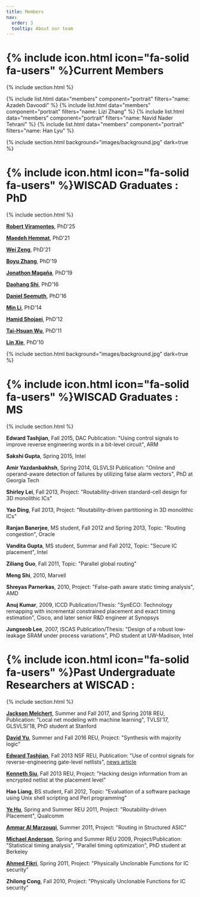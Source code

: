 ```yaml
---
title: Members
nav:
  order: 3
  tooltip: About our team
---
```


# {% include icon.html icon="fa-solid fa-users" %}Current Members

{% include section.html %}

{% include list.html data="members" component="portrait" filters="name: Azadeh Davoodi" %}
{% include list.html data="members" component="portrait" filters="name: Lizi Zhang" %}
{% include list.html data="members" component="portrait" filters="name: Navid Nader Tehrani" %}
{% include list.html data="members" component="portrait" filters="name: Han Lyu" %}


{% include section.html background="images/background.jpg" dark=true %}

# {% include icon.html icon="fa-solid fa-users" %}WISCAD Graduates : PhD

{% include section.html %}


[**Robert Viramontes**](https://wiscad.github.io/wiscad/members/robert-viramontes.html), PhD'25 

[**Maedeh Hemmat**](https://wiscad.github.io/wiscad/members/maedeh-hemmat.html), PhD'21

[**Wei Zeng**](https://wiscad.github.io/wiscad/members/wei-zeng.html), PhD'21

[**Boyu Zhang**](https://wiscad.github.io/wiscad/members/boyu-zhang.html), PhD'19

[**Jonathon Magaña**](https://wiscad.github.io/wiscad/members/jonathon-magana.html), PhD'19

[**Daohang Shi**](https://wiscad.github.io/wiscad/members/daohang-shi.html), PhD'16

[**Daniel Seemuth**](https://wiscad.github.io/wiscad/members/daniel-seemuth.html), PhD'16

[**Min Li**](https://wiscad.github.io/wiscad/members/min-li.html), PhD'14

[**Hamid Shojaei**](https://wiscad.github.io/wiscad/members/hamid-shojaei.html), PhD'12

[**Tai-Hsuan Wu**](https://wiscad.github.io/wiscad/members/taihsuan-wu.html), PhD'11

[**Lin Xie**](https://wiscad.github.io/wiscad/members/lin-xie.html), PhD'10

{% include section.html background="images/background.jpg" dark=true %}
# {% include icon.html icon="fa-solid fa-users" %}WISCAD Graduates : MS
{% include section.html %}

**Edward Tashjian**, Fall 2015, DAC Publication: "Using control signals to improve reverse engineering words in a bit-level circuit", ARM

**Sakshi Gupta**, Spring 2015, Intel

**Amir Yazdanbakhsh**, Spring 2014, GLSVLSI Publication: "Online and operand-aware detection of failures by utilizing false alarm vectors", PhD at Georgia Tech

**Shirley Lei**, Fall 2013, Project: "Routability-driven standard-cell design for 3D monolithic ICs"

**Yao Ding**, Fall 2013, Project: "Routability-driven partitioning in 3D monolithic ICs"

**Ranjan Banerjee**, MS student, Fall 2012 and Spring 2013, Topic: "Routing congestion", Oracle

**Vandita Gupta**, MS student, Summar and Fall 2012, Topic: "Secure IC placement", Intel

**Ziliang Guo**, Fall 2011, Topic: "Parallel global routing"

**Meng Shi**, 2010, Marvell

**Shreyas Parnerkas**, 2010, Project: "False-path aware static timing analysis", AMD

**Anuj Kumar**, 2009, ICCD Publication/Thesis: "SynECO: Technology remapping with incremental constrained placement and exact timing estimation", Cisco, and later senior R&D engineer at Synopsys

**Jungseob Lee**, 2007, ISCAS Publication/Thesis: "Design of a robust low-leakage SRAM under process variations", PhD student at UW-Madison, Intel

# {% include icon.html icon="fa-solid fa-users" %}Past Undergraduate Researchers at WISCAD :

{% include section.html %}

**[Jackson Melchert](https://www.linkedin.com/in/jack-melchert-a97475226/)**, Summer and Fall 2017, and Spring 2018 REU, Publication: "Local net modeling with machine learning", TVLSI'17, GLSVLSI'18, PhD student at Stanford

**[David Yu](https://www.linkedin.com/in/davidyu13/)**, Summer and Fall 2016 REU, Project: "Synthesis with majority logic"

**[Edward Tashjian](https://www.linkedin.com/in/edwardtashjian/)**, Fall 2013 NSF REU, Publication: "Use of control signals for reverse-engineering gate-level netlists", [news article](https://uwalumni.com/news/hardware-security-made-easy/)

**[Kenneth Siu](https://www.linkedin.com/in/kennethksiu/)**, Fall 2013 REU, Project: "Hacking design information from an encrypted netlist at the placement level"

**Hao Liang**, BS student, Fall 2012, Topic: "Evaluation of a software package using Unix shell scripting and Perl programming"

**[Ye Hu](https://www.linkedin.com/in/ye-hu-a9521342/)**, Spring and Summer REU 2011, Project: "Routability-driven Placement", Qualcomm

**[Ammar Al Marzouqi](https://www.linkedin.com/in/ammaralmarzooqi/)**, Summer 2011, Project: "Routing in Structured ASIC"

**[Michael Anderson](https://www.linkedin.com/in/michael-anderson-996753b/)**, Spring and Summer REU 2009, Project/Publication: "Statistical timing analysis", "Parallel timing optimization", PhD student at Berkeley

**[Ahmed Fikri](https://www.linkedin.com/in/ahmedfikri/)**, Spring 2011, Project: "Physically Unclonable Functions for IC security"

**Zhilong Cong**, Fall 2010, Project: "Physically Unclonable Functions for IC security"
